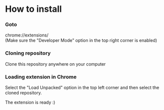 # How to install

### Goto 
chrome://extensions/ \
(Make sure the "Developer Mode" option in the top right corner is enabled)

### Cloning repository
Clone this repository anywhere on your computer

### Loading extension in Chrome
Select the "Load Unpacked" option in the top left corner and then select the cloned repository.

The extension is ready :)

